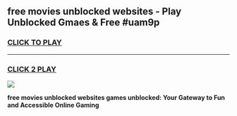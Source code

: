 
## free movies unblocked websites - Play Unblocked Gmaes & Free #uam9p
<h3>
<a href="https://news.freeplayer.one?title=free_movies_unblocked_websites&ref=26F">CLICK TO PLAY</a></h3>
<hr>

<h3>
<a href="https://news.freeplayer.one?title=free_movies_unblocked_websites&ref=26F">CLICK 2 PLAY</a>
  
</h3>

<a href="https://news.freeplayer.one?title=free_movies_unblocked_websites&ref=26F/"><img src="https://clearcache.store/games.png"></a>


**free movies unblocked websites games unblocked: Your Gateway to Fun and Accessible Online Gaming**
